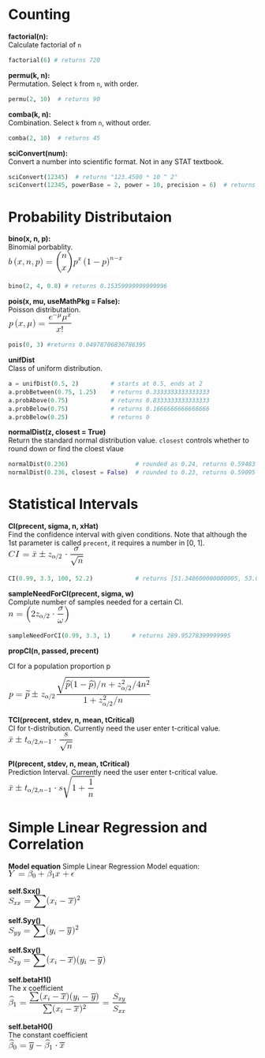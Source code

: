 # Counting #

**factorial(n):**  
Calculate factorial of `n`  
```python  
factorial(6) # returns 720
```

**permu(k, n):**  
Permutation. Select `k` from `n`, with order.  
```python
permu(2, 10)  # returns 90
```

**comba(k, n):**  
Combination. Select `k` from `n`, without order.  
```python
comba(2, 10)  # returns 45
```

**sciConvert(num):**  
Convert a number into scientific format. Not in any STAT textbook.  
```python
sciConvert(12345)  # returns "123.4500 * 10 ^ 2"
sciConvert(12345, powerBase = 2, power = 10, precision = 6)  # returns "12.055664 * 2 ^ 10"
```

# Probability Distributaion #

**bino(x, n, p):**  
Binomial porbablity.  
<img src="https://github.com/Amarthgul/studentCalculator/blob/master/Resources/binomial.gif">  
```python
bino(2, 4, 0.8) # returns 0.15359999999999996
```

**pois(x, mu, useMathPkg = False):**  
Poisson distributation.  
<img src="https://github.com/Amarthgul/studentCalculator/blob/master/Resources/possion.gif">  
```python
pois(0, 3) #returns 0.04978706836786395
```

**unifDist**  
Class of uniform distribution.  
```python
a = unifDist(0.5, 2)         # starts at 0.5, ends at 2
a.probBetween(0.75, 1.25)    # returns 0.3333333333333333 
a.probAbove(0.75)            # returns 0.8333333333333333
a.probBelow(0.75)            # returns 0.1666666666666666
a.probBelow(0.25)            # returns 0
```

**normalDist(z, closest = True)**  
Return the standard normal distribution value. `closest` controls whether to round down or find the cloest vlaue  
```python
normalDist(0.236)                   # rounded as 0.24, returns 0.59483
normalDist(0.236, closest = False)  # rounded to 0.23, returns 0.59095
```

# Statistical Intervals #

**CI(precent, sigma, n, xHat)**  
Find the confidence interval with given conditions. Note that although the 1st parameter is called `precent`, it requires a number in [0, 1].  
<img src="https://github.com/Amarthgul/studentCalculator/blob/master/Resources/CI.gif">  
```python
CI(0.99, 3.3, 100, 52.2)            # returns [51.348600000000005, 53.0514]
```

**sampleNeedForCI(precent, sigma, w)**  
Complute number of samples needed for a certain CI.  
<img src="https://github.com/Amarthgul/studentCalculator/blob/master/Resources/sampleNeeded.gif">  
```python
sampleNeedForCI(0.99, 3.3, 1)      # returns 289.95278399999995
```

**propCI(n, passed, precent)**

CI for a population proportion p

<img src="https://github.com/Amarthgul/studentCalculator/blob/master/Resources/popuPropCI.gif">

**TCI(precent, stdev, n, mean, tCritical)**    
CI for t-distribution. Currently need the user enter t-critical value.  
<img src="https://github.com/Amarthgul/studentCalculator/blob/master/Resources/TCI.gif">  

**PI(precent, stdev, n, mean, tCritical)**  
Prediction Interval. Currently need the user enter t-critical value.      
<img src="https://github.com/Amarthgul/studentCalculator/blob/master/Resources/PI.gif">  

# Simple Linear Regression and Correlation #

**Model equation**
Simple Linear Regression Model equation:
<img src="https://github.com/Amarthgul/studentCalculator/blob/master/Resources/12_1_1.gif">  

**self.Sxx()**  
<img src="https://github.com/Amarthgul/studentCalculator/blob/master/Resources/12_sxx.gif">    

**self.Syy()**  
<img src="https://github.com/Amarthgul/studentCalculator/blob/master/Resources/12_syy.gif"> 

**self.Sxy()**  
<img src="https://github.com/Amarthgul/studentCalculator/blob/master/Resources/12_sxy.gif">    

**self.betaH1()**  
The x coefficient  
<img src="https://github.com/Amarthgul/studentCalculator/blob/master/Resources/12_bh1.gif">  

**self.betaH0()**  
The constant coefficient  
<img src="https://github.com/Amarthgul/studentCalculator/blob/master/Resources/12_bh0.gif">    

